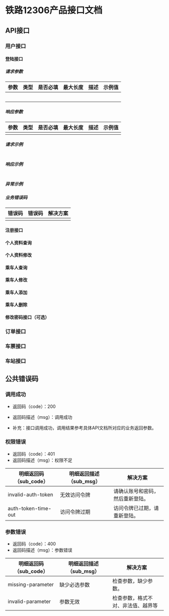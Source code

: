 # 铁路12306产品接口文档

## API接口

### 用户接口

#### 登陆接口

##### 请求参数

| 参数 | 类型 | 是否必填 | 最大长度 | 描述 | 示例值 |
| ---- | ---- | -------- | -------- | ---- | ------ |
|      |      |          |          |      |        |
|      |      |          |          |      |        |
|      |      |          |          |      |        |
|      |      |          |          |      |        |
|      |      |          |          |      |        |

##### 响应参数

| 参数 | 类型 | 是否必填 | 最大长度 | 描述 | 示例值 |
| ---- | ---- | -------- | -------- | ---- | ------ |
|      |      |          |          |      |        |

##### 请求示例

```

```

##### 响应示例

```json

```

##### 异常示例

##### 业务错误码

| 错误码 | 错误码 | 解决方案 |
| ------ | ------ | -------- |
|        |        |          |



#### 注册接口

#### 个人资料查询

#### 个人资料修改

#### 乘车人查询

#### 乘车人修改

#### 乘车人添加

#### 乘车人删除

#### 修改密码接口（可选）

### 订单接口

### 车票接口

### 车站接口

## 公共错误码

### 调用成功

- 返回码（code）：200

- 返回码描述（msg）：调用成功
- 补充：接口调用成功，调用结果参考具体API文档所对应的业务返回参数。

### 权限错误

- 返回码（code）：401
- 返回码描述（msg）：权限不足

| 明细返回码（sub_code） | 明细返回描述（sub_msg） | 解决方案                         |
| ---------------------- | ----------------------- | -------------------------------- |
| invalid-auth-token     | 无效访问令牌            | 请确认账号和密码，然后重新登陆。 |
| auth-token-time-out    | 访问令牌过期            | 访问令牌已过期，请重新登陆。     |

### 参数错误

- 返回码（code）：400
- 返回码描述（msg）：参数错误

| 明细返回码（sub_code） | 明细返回描述（sub_msg） | 解决方案                           |
| ---------------------- | ----------------------- | ---------------------------------- |
| missing-parameter      | 缺少必选参数            | 检查参数，缺少参数。               |
| invalid-parameter      | 参数无效                | 检查参数，格式不对、非法值、越界等 |